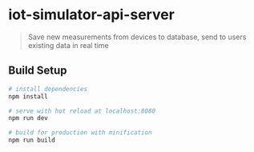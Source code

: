 # iot-simulator-api-server

> Save new measurements from devices to database, send to users existing data in real time

## Build Setup

``` bash
# install dependencies
npm install

# serve with hot reload at localhost:8080
npm run dev

# build for production with minification
npm run build
```
